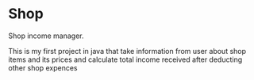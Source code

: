 # Shop
Shop income manager.

This is my first project in java that take information from user about shop items and its prices and calculate total income received after deducting other shop expences
